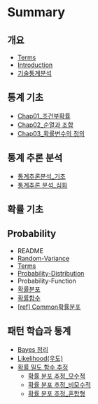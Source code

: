 # Summary

## 개요

* [Terms](terms.md)
* [Introduction](README.md)
* [기술통계분석](기술통계분석.md)

## 통계 기초

* [Chap01\_조건부확률](chap01c870-ac74-bd80-d655-b960-bca0-c774-c988-c815-b9ac.md)
* [Chap02\_순열과 조합](chap02c21c-c5f4-acfc-c870-d569.md)
* [Chap03\_확률변수의 정의](chap03d655-b960-bcc0-c218-c758-c815-c758.md)

## 통계 추론 분석

* [통계추론분석\_기초](chapter1.md)
* [통계추론 분석\_심화](통계-분석.md)

## 확률 기초

## Probability

* README
* [Random-Variance](probability/random-variance.md)
* [Terms](probability/terms.md)
* [Probability-Distribution](probability/probability-distribution.md)
* Probability-Function
* [확률분포](확률분포.md)
* [확률함수](ref01d655-b960-d568-c218-pdf-cdf.md)
* [\[ref\] Common확률분포](ref-common-probability-distributions.md)

## 패턴 학습과 통계

* [Bayes 정리](bayes-c815-b9ac.md)
* [Likelihood\(우도\)](c6b0-b3c4.md)
* [확률 밀도 함수 추정](d655-b960-bc00-b3c4-d568-c218-cd94-c815.md)
  * [확률 분포 추정\_모수적](d655-b960-bc00-b3c4-d568-c218-cd94-c815/d655-b960-bd84-d3ec-cd94-c815-baa8-c218-c801.md)
  * [확률 분포 추정\_비모수적](d655-b960-bc00-b3c4-d568-c218-cd94-c815/d655-b960-bd84-d3ec-cd94-c815-be44-baa8-c218-c801.md)
  * [확률 분포 추정\_혼합형](d655-b960-bc00-b3c4-d568-c218-cd94-c815/d655-b960-bd84-d3ec-cd94-c815-d63c-d569-d615.md)

